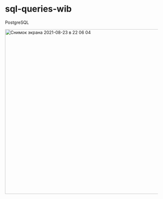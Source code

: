 # sql-queries-wib

PostgreSQL


<img width="543" alt="Снимок экрана 2021-08-23 в 22 06 04" src="https://user-images.githubusercontent.com/38878208/130503518-e25aeb12-82f2-4686-ab03-3ecaf96e52dc.png">
